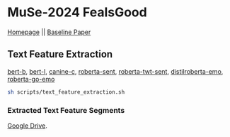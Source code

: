 # MuSe-2024 FealsGood


[Homepage](https://www.muse-challenge.org) || [Baseline Paper](#)


## Text Feature Extraction
[bert-b](https://huggingface.co/google-bert/bert-base-cased), [bert-l](https://huggingface.co/google-bert/bert-large-cased), [canine-c](https://huggingface.co/google/canine-c), [roberta-sent](https://huggingface.co/siebert/sentiment-roberta-large-english), [roberta-twt-sent](https://huggingface.co/cardiffnlp/twitter-roberta-base-sentiment-latest), [distilroberta-emo](https://huggingface.co/j-hartmann/emotion-english-distilroberta-base), [roberta-go-emo](https://huggingface.co/SamLowe/roberta-base-go_emotions)
  ```sh
  sh scripts/text_feature_extraction.sh
  ```
### Extracted Text Feature Segments 
[Google Drive](https://drive.google.com/drive/folders/1a4IPK_vag6mheRQCKWSEiAYISmCbT7DN?usp=sharing).
